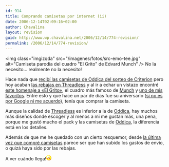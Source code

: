 ```yaml
---
id: 914
title: Comprando camisetas por internet (ii)
date: 2006-12-14T02:09:16+02:00
author: Chavalina
layout: revision
guid: http://www.wp.chavalina.net/2006/12/14/774-revision/
permalink: /2006/12/14/774-revision/
---
```

<img class="imgizqda" src="/imagenes/fotos/src-emo-tee.jpg" alt="Camiseta parodia del cuadro "El Grito" de Edvard Munch" /> No la necesito&#8230; realmente no la necesito!

Hace nada que [recib&iacute; las camisetas de Oddica del sorteo de Criterion](http://chavalina.net/comentar.php?idpost=765) pero hoy acaban <a href="http://threadless.com/?from=chavalina" target="_blank">las rebajas en Threadless</a> y al ir a echar un vistazo encontr&eacute; [este homenaje a «El Grito»](http://www.threadless.com/product/682/The_Scr_Emo?from=chavalina), el cuadro m&aacute;s famoso de [Munch](http://es.wikipedia.org/wiki/Edvard_Munch) y <a href="http://chavalina.net/comentar.php?idpost=199" target="_blank">uno de mis favoritos</a>. Entre esto y que hace un par de d&iacute;as fue su aniversario ([si no es por Google ni me acuerdo](http://www.google.es/logos/edvard_munch.gif)), ten&iacute;a que comprar la camiseta. 

Aunque la calidad de [Threadless](http://threadless.com/?from=chavalina) es inferior a la de [Oddica](http://oddica.com/), hay muchos m&aacute;s dise&ntilde;os donde escoger y al menos a mi me gustan m&aacute;s, una pena, porque me gust&oacute; mucho el pack y las camisetas de [Oddica](http://oddica.com/), la diferencia est&aacute; en los detalles.

Adem&aacute;s de que me he quedado con un cierto resquemor, desde [la &uacute;ltima vez que compr&eacute; camisetas](http://chavalina.net/comentar.php?idpost=665) parece ser que han subido los gastos de env&iacute;o, o quiz&aacute; haya sido por las rebajas.

A ver cu&aacute;ndo llega!![emo](/imagenes/emoticonos/sonrisa.gif)